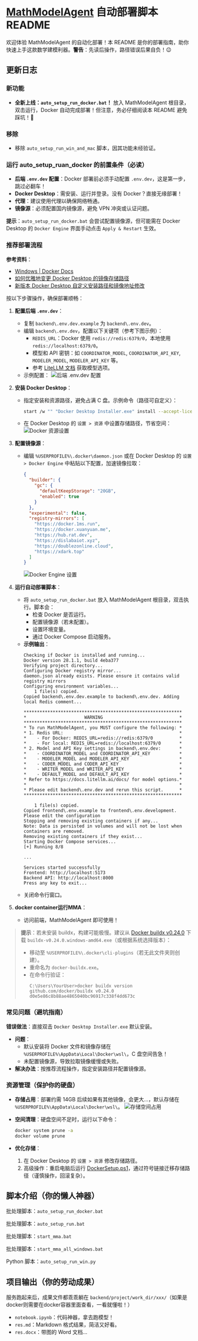 # [MathModelAgent](https://github.com/jihe520/MathModelAgent) 自动部署脚本 README

欢迎体验 MathModelAgent 的自动化部署！本 README 是你的部署指南，助你快速上手这款数学建模利器。**警告**：先读后操作，路径错误后果自负！😉

## 更新日志

### 新功能

- **全新上线：`auto_setup_run_docker.bat`！** 放入 MathModelAgent 根目录，双击运行，Docker 自动完成部署！但注意，务必仔细阅读本 README 避免踩坑！🚨

### 移除

- 移除 `auto_setup_run_win_and_mac` 脚本，因其功能未经验证。

### 运行 auto_setup_ruan_docker 的前置条件（必读）

- **后端 `.env.dev` 配置**：Docker 部署前必须手动配置 `.env.dev`，这是第一步，跳过必翻车！
- **Docker Desktop**：需安装、运行并登录。没有 Docker？直接无缘部署！
- **代理**：建议使用代理以确保网络畅通。
- **镜像源**：必须配置国内镜像源，避免 VPN 冲突或认证问题。

**提示**：`auto_setup_run_docker.bat` 会尝试配置镜像源，但可能需在 Docker Desktop 的 `Docker Engine` 界面手动点击 `Apply & Restart` 生效。

### 推荐部署流程

**参考资料**：

- [Windows | Docker Docs](https://docs.docker.com/desktop/setup/install/windows-install/)
- [如何优雅地变更 Docker Desktop 的镜像存储路径](https://cloud.tencent.com/developer/article/2414097)
- [新版本 Docker Desktop 自定义安装路径和镜像地址修改](https://blog.csdn.net/hx2019626/article/details/145140014)

按以下步骤操作，确保部署顺畅：

1. **配置后端 `.env.dev`**：
   
   - 复制 `backend\.env.dev.example` 为 `backend\.env.dev`。
   - 编辑 `backend\.env.dev`，配置以下关键项（参考下图示例）：
     - `REDIS_URL`：Docker 使用 `redis://redis:6379/0`，本地使用 `redis://localhost:6379/0`。
     - 模型和 API 密钥：如 `COORDINATOR_MODEL`, `COORDINATOR_API_KEY`, `MODELER_MODEL`, `MODELER_API_KEY` 等。
     - 参考 [LiteLLM 文档](https://docs.litellm.ai/docs/) 获取模型选项。
   - 示例配置：
     ![后端 .env.dev 配置](./assets/docker%20env%20dev%E9%85%8D%E7%BD%AE.png)
   
2. **安装 Docker Desktop**：
   - 指定安装和资源路径，避免占满 C 盘。示例命令（路径可自定义）：
     ```bash
     start /w "" "Docker Desktop Installer.exe" install --accept-license --installation-dir="E:\Docker\Docker"
     ```
   - 在 Docker Desktop 的 `设置 > 资源` 中设置存储路径，节省空间：
     ![Docker 资源设置](./assets/docker%20resources.png)

3. **配置镜像源**：
   - 编辑 `%USERPROFILE%\.docker\daemon.json` 或在 Docker Desktop 的 `设置 > Docker Engine` 中粘贴以下配置，加速镜像拉取：
     ```json
     {
       "builder": {
         "gc": {
           "defaultKeepStorage": "20GB",
           "enabled": true
         }
       },
       "experimental": false,
       "registry-mirrors": [
         "https://docker.1ms.run",
         "https://docker.xuanyuan.me",
         "https://hub.rat.dev",
         "https://dislabaiot.xyz",
         "https://doublezonline.cloud",
         "https://xdark.top"
       ]
     }
     ```
     ![Docker Engine 设置](./assets/doker%20engine.png)

4. **运行自动部署脚本**：
   - 将 `auto_setup_run_docker.bat` 放入 MathModelAgent 根目录，双击执行。脚本会：
     - 检查 Docker 是否运行。
     - 配置镜像源（若未配置）。
     - 设置环境变量。
     - 通过 Docker Compose 启动服务。
   - **示例输出**：
     ```
     Checking if Docker is installed and running...
     Docker version 28.1.1, build 4eba377
     Verifying project directory...
     Configuring Docker registry mirror...
     daemon.json already exists. Please ensure it contains valid registry mirrors
     Configuring environment variables...
         1 file(s) copied.
     Copied backend\.env.dev.example to backend\.env.dev. Adding local Redis comment...
     
     ************************************************************
     *                      WARNING                             *
     ************************************************************
     * To run MathModelAgent, you MUST configure the following: *
     * 1. Redis URL:                                            *
     *    - For Docker: REDIS_URL=redis://redis:6379/0          *
     *    - For local: REDIS_URL=redis://localhost:6379/0       *
     * 2. Model and API Key settings in backend\.env.dev:       *
     *    - COORDINATOR_MODEL and COORDINATOR_API_KEY           *
     *    - MODELER_MODEL and MODELER_API_KEY                   *
     *    - CODER_MODEL and CODER_API_KEY                       *
     *    - WRITER_MODEL and WRITER_API_KEY                     *
     *    - DEFAULT_MODEL and DEFAULT_API_KEY                   *
     * Refer to https://docs.litellm.ai/docs/ for model options.*
     *                                                          *
     * Please edit backend\.env.dev and rerun this script.      *
     ************************************************************
     
         1 file(s) copied.
     Copied frontend\.env.example to frontend\.env.development. Please edit the configuration
     Stopping and removing existing containers if any...
     Note: Data is persisted in volumes and will not be lost when containers are removed.
     Removing existing containers if they exist...
     Starting Docker Compose services...
     [+] Running 8/8
     
     ...
     
     Services started successfully
     Frontend: http://localhost:5173
     Backend API: http://localhost:8000
     Press any key to exit...
     ```
   - 关闭命令行窗口。

5. **docker container运行MMA**：
   - 访问前端，MathModelAgent 即可使用！

> **提示**：若未安装 buildx，构建可能极慢。建议从 [Docker buildx v0.24.0](https://github.com/docker/buildx/releases/tag/v0.24.0) 下载 `buildx-v0.24.0.windows-amd64.exe`（或根据系统选择版本）：
>
> - 移动至 `%USERPROFILE%\.docker\cli-plugins`（若无此文件夹则创建）。
> - 重命名为 `docker-buildx.exe`。
> - 在命令行验证：
>   ```
>   C:\Users\YourUser>docker buildx version
>   github.com/docker/buildx v0.24.0 d0e5e86c8b88ae4865040bc96917c338f4dd673c
>   ```

### 常见问题（避坑指南）

**错误做法**：直接双击 `Docker Desktop Installer.exe` 默认安装。

- **问题**：
  - 默认安装将 Docker 文件和镜像存储在 `%USERPROFILE%\AppData\Local\Docker\wsl\`，C 盘空间告急！
  - 未配置镜像源，导致拉取镜像缓慢或失败。
- **解决办法**：按推荐流程操作，指定安装路径并配置镜像源。

### 资源管理（保护你的硬盘）

- **存储占用**：部署约需 14GB 后续如果有其他镜像，会更大...，默认存储在 `%USERPROFILE%\AppData\Local\Docker\wsl\`。
  ![存储空间占用](./assets/space.png)

- **空间清理**：硬盘空间不足时，运行以下命令：
  
  ```bash
  docker system prune -a
  docker volume prune
  ```
  
- **优化存储**：
  1. 在 Docker Desktop 的 `设置 > 资源` 修改存储路径。
  2. 高级操作：重启电脑后运行 [DockerSetup.ps1](./收录脚本/DockerSetup.ps1)，通过符号链接迁移存储路径（谨慎操作，回滚复杂）。

## 脚本介绍（你的懒人神器）

  批处理脚本：`auto_setup_run_docker.bat`

  批处理脚本：`auto_setup_run.bat`

  批处理脚本：`start_mma.bat`

  批处理脚本：`start_mma_all_windows.bat`

  Python 脚本：`auto_setup_run_win.py`

## 项目输出（你的劳动成果）

服务跑起来后，成果文件都乖乖躺在 `backend/project/work_dir/xxx/`（如果是docker则需要在docker容器里面查看，一看就懂啦！）
- `notebook.ipynb`：代码神器，拿去跑模型！
- `res.md`：Markdown 格式结果，简洁又好看。
- `res.docx`：带图的 Word 文档...